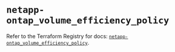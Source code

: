 # `netapp-ontap_volume_efficiency_policy`

Refer to the Terraform Registry for docs: [`netapp-ontap_volume_efficiency_policy`](https://registry.terraform.io/providers/netapp/netapp-ontap/2.3.0/docs/resources/volume_efficiency_policy).
